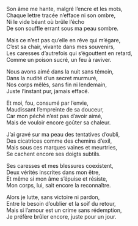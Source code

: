Son âme me hante, malgré l’encre et les mots,  
Chaque lettre tracée n’efface ni son ombre,  
Ni le vide béant où brûle l’écho  
De son souffle errant sous ma peau sombre.

Mais ce n’est pas qu’elle en rêve qui m’égare,  
C’est sa chair, vivante dans mes souvenirs,  
Les caresses d’autrefois qui s’égouttent en retard,  
Comme un poison sucré, un feu à raviver.

Nous avons aimé dans la nuit sans témoin,  
Dans la nudité d’un secret murmuré,  
Nos corps mêlés, sans fin ni lendemain,  
Juste l’instant pur, jamais effacé.

Et moi, fou, consumé par l’envie,  
Maudissant l’empreinte de sa douceur,  
Car mon péché n’est pas d’avoir aimé,  
Mais de vouloir encore goûter sa chaleur.

J’ai gravé sur ma peau des tentatives d’oubli,  
Des cicatrices comme des chemins d’exil,  
Mais sous ces marques vaines et meurtries,  
Se cachent encore ses doigts subtils.

Ses caresses et mes blessures coexistent,  
Deux vérités inscrites dans mon être,  
Et même si mon âme s’épuise et résiste,  
Mon corps, lui, sait encore la reconnaître.

Alors je lutte, sans victoire ni pardon,  
Entre le besoin d’oublier et la soif du retour,  
Mais si l’amour est un crime sans rédemption,  
Je préfère brûler encore, juste pour un jour.